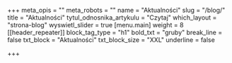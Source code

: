 +++
meta_opis = ""
meta_robots = ""
name = "Aktualności"
slug = "/blog/"
title = "Aktualności"
tytul_odnosnika_artykulu = "Czytaj"
which_layout = "strona-blog"
wyswietl_slider = true
[menu.main]
weight = 8
[[header_repeater]]
block_tag_type = "h1"
bold_txt = "gruby"
break_line = false
txt_block = "Aktualności"
txt_block_size = "XXL"
underline = false

+++
